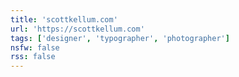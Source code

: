 ```yaml
---
title: 'scottkellum.com'
url: 'https://scottkellum.com'
tags: ['designer', 'typographer', 'photographer']
nsfw: false
rss: false
---
```

